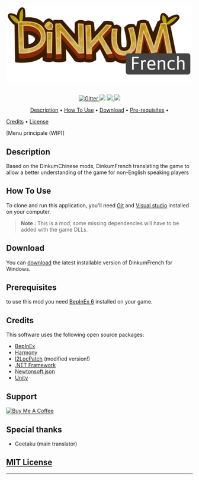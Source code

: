 
<h1 align="center">
  <br>
  <a href="https://github.com/GaetanGrd/DinkumFrench"><img src="Ressources/img/DF_Logo.png" alt="Dinkum French" width="500"></a>
</h1>
<p align="center">
  <a href="https://learn.microsoft.com/fr-fr/dotnet/csharp/">
    <img src="https://img.shields.io/badge/Made with-C%23-8A2BE2.svg"
         alt="Gitter">
  </a>
  <a href="https://gitter.im/DinkumFrench/community?utm_source=badge&utm_medium=badge&utm_campaign=pr-badge"><img src="https://badges.gitter.im/DinkumFrench/community.svg"></a>
  <a href="https://saythanks.io/to/GaetanGrd">
      <img src="https://img.shields.io/badge/❤-SayThanks.io-1EAEDB.svg">
  </a>
  <a href="https://paypal.me/GaetanGerard">
    <img src="https://img.shields.io/badge/$-donate-ff69b4.svg?maxAge=2592000&amp;style=flat">
  </a>
</p>

<p align="center">
  <a href="#description">Description</a> •
  <a href="#how-to-use">How To Use</a> •
  <a href="#download">Download</a> •
  <a href="#prerequisites">Pre-requisites</a> •

  <a href="#credits">Credits</a> •
  <a href="mit-license">License</a>
</p>

[Menu principale (WIP)]

## Description
Based on the DinkumChinese mods, DinkumFrench translating the game to allow a better understanding of the game for non-English speaking players
## How To Use

To clone and run this application, you'll need [Git](https://git-scm.com) and [Visual studio](https://nodejs.org/en/download/) installed on your computer.

> **Note :**
> This is a mod, some missing dependencies will have to be added with the game DLLs.
## Download
You can [download](https://github.com/GaetanGrd/DinkumFrench/releases) the latest installable version of DinkumFrench for Windows.

## Prerequisites
to use this mod you need [BepInEx 6](https://modding.wiki/en/dinkum/users#bepinex-6-setup) installed on your game.

## Credits

This software uses the following open source packages:
- [BepInEx](https://github.com/BepInEx/BepInEx)
- [Harmony](https://github.com/pardeike/Harmony)
- [I2LocPatch](https://github.com/xiaoye97/I2LocPatch) (modified version!)
- [.NET Framework](https://dotnet.microsoft.com/en-us/)
- [Newtonsoft.json](https://www.newtonsoft.com/json)
- [Unity](https://unity.com/fr)
## Support

<a href="https://www.buymeacoffee.com/Shidorien" target="_blank">
  <img src="https://www.buymeacoffee.com/assets/img/custom_images/purple_img.png" alt="Buy Me A Coffee" style="height: 41px !important;width: 174px !important;box-shadow: 0px 3px 2px 0px rgba(190, 190, 190, 0.5) !important;-webkit-box-shadow: 0px 3px 2px 0px rgba(190, 190, 190, 0.5) !important;" >
</a>

## Special thanks
- Geetaku (main translator)

## [MIT License](https://github.com/GaetanGrd/DinkumFrench/blob/main/LICENSE)



---


